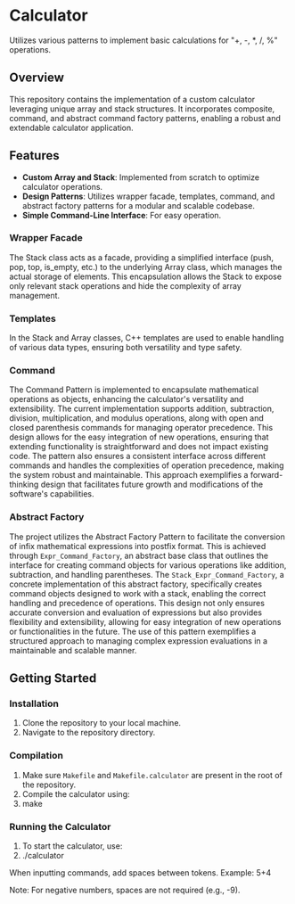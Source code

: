 # Calculator

Utilizes various patterns to implement basic calculations for "+, -, *, /, %" operations.

## Overview

This repository contains the implementation of a custom calculator leveraging unique array and stack structures. It incorporates composite, command, and abstract command factory patterns, enabling a robust and extendable calculator application.

## Features

- **Custom Array and Stack**: Implemented from scratch to optimize calculator operations.
- **Design Patterns**: Utilizes wrapper facade, templates, command, and abstract factory patterns for a modular and scalable codebase.
- **Simple Command-Line Interface**: For easy operation.

### Wrapper Facade
The Stack class acts as a facade, providing a simplified interface (push, pop, top, is_empty, etc.) to the underlying Array class, which manages the actual storage of elements. This encapsulation allows the Stack to expose only relevant stack operations and hide the complexity of array management.

### Templates
In the Stack and Array classes, C++ templates are used to enable handling of various data types, ensuring both versatility and type safety.

### Command
The Command Pattern is implemented to encapsulate mathematical operations as objects, enhancing the calculator's versatility and extensibility. The current implementation supports addition, subtraction, division, multiplication, and modulus operations, along with open and closed parenthesis commands for managing operator precedence. This design allows for the easy integration of new operations, ensuring that extending functionality is straightforward and does not impact existing code. The pattern also ensures a consistent interface across different commands and handles the complexities of operation precedence, making the system robust and maintainable. This approach exemplifies a forward-thinking design that facilitates future growth and modifications of the software's capabilities.

### Abstract Factory
The project utilizes the Abstract Factory Pattern to facilitate the conversion of infix mathematical expressions into postfix format. This is achieved through `Expr_Command_Factory`, an abstract base class that outlines the interface for creating command objects for various operations like addition, subtraction, and handling parentheses. The `Stack_Expr_Command_Factory`, a concrete implementation of this abstract factory, specifically creates command objects designed to work with a stack, enabling the correct handling and precedence of operations. This design not only ensures accurate conversion and evaluation of expressions but also provides flexibility and extensibility, allowing for easy integration of new operations or functionalities in the future. The use of this pattern exemplifies a structured approach to managing complex expression evaluations in a maintainable and scalable manner.

## Getting Started

### Installation

1. Clone the repository to your local machine.
2. Navigate to the repository directory.

### Compilation

1. Make sure `Makefile` and `Makefile.calculator` are present in the root of the repository.
2. Compile the calculator using:
3. make

### Running the Calculator

1. To start the calculator, use:
2. ./calculator

When inputting commands, add spaces between tokens. Example:
5+4

Note: For negative numbers, spaces are not required (e.g., -9).
